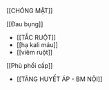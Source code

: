 [[CHÓNG MẶT]]

[[Đau bụng]]
- [[TẮC RUỘT]]
- [[hạ kali máu]]
- [[viêm ruột]]

[[Phù phổi cấp]]
- [[TĂNG HUYẾT ÁP - BM NỘI]]